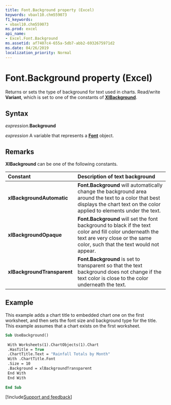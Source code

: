 ```yaml
---
title: Font.Background property (Excel)
keywords: vbaxl10.chm559073
f1_keywords:
- vbaxl10.chm559073
ms.prod: excel
api_name:
- Excel.Font.Background
ms.assetid: af7407c4-655a-5db7-abb2-6932675971d2
ms.date: 04/26/2019
localization_priority: Normal
---
```



# Font.Background property (Excel)

Returns or sets the type of background for text used in charts. Read/write **Variant**, which is set to one of the constants of **[XlBackground](Excel.XlBackground.md)**.


## Syntax

_expression_.**Background**

_expression_ A variable that represents a **[Font](excel.font(object).md)** object.


## Remarks

**XlBackground** can be one of the following constants.

|Constant|Description of text background|
|:-----|:-----|
| **xlBackgroundAutomatic**|**Font.Background** will automatically change the background area around the text to a color that best displays the chart text on the color applied to elements under the text.|
| **xlBackgroundOpaque**|**Font.Background** will set the font background to black if the text color and fill color underneath the text are very close or the same color, such that the text would not appear.|
| **xlBackgroundTransparent**|**Font.Background** is set to transparent so that the text background does not change if the text color is close to the color underneath the text.|

## Example

This example adds a chart title to embedded chart one on the first worksheet, and then sets the font size and background type for the title. This example assumes that a chart exists on the first worksheet.

```vb
Sub UseBackground() 
 
 With Worksheets(1).ChartObjects(1).Chart 
 .HasTitle = True 
 .ChartTitle.Text = "Rainfall Totals by Month" 
 With .ChartTitle.Font 
 .Size = 10 
 .Background = xlBackgroundTransparent 
 End With 
 End With 
 
End Sub
```



[!include[Support and feedback](~/includes/feedback-boilerplate.md)]
